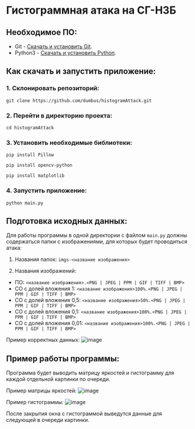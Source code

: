 # Гистограммная атака на СГ-НЗБ

## Необходимое ПО:

- Git - [Скачать и установить Git](https://git-scm.com/downloads).
- Python3 - [Скачать и установить Python](https://www.python.org/downloads/).

## Как скачать и запустить приложение:

### 1. Склонировать репозиторий:
```
git clone https://github.com/dumbus/histogramAttack.git
```
### 2. Перейти в директорию проекта:
```
cd histogramAttack
```
### 3. Установить необходимые библиотеки:

```
pip install Pillow
```

```
pip install opencv-python
```

```
pip install matplotlib
```

### 4. Запустить приложение:

```
python main.py
```

## Подготовка исходных данных:

Для работы программы в одной директории с файлом `main.py` должны содержаться папки с изображениями, для которых будет проводиться атака:  

1. Названия папок: `imgs-<название изображения>`  

2. Названия изображений:  
- ПО: `<название изображения>.<PNG | JPEG | PPM | GIF | TIFF | BMP>`
- СО с долей вложения 1: `<название изображения>100%.<PNG | JPEG | PPM | GIF | TIFF | BMP>`
- СО с долей вложения 0,5: `<название изображения>50%.<PNG | JPEG | PPM | GIF | TIFF | BMP>`
- СО с долей вложения 0,1: `<название изображения>100%.<PNG | JPEG | PPM | GIF | TIFF | BMP>`
- СО с долей вложения 0,01: `<название изображения>100%.<PNG | JPEG | PPM | GIF | TIFF | BMP>`

Пример корректных данных: ![image](https://github.com/dumbus/histogramAttack/assets/79057837/40f96883-0b32-4afc-bebb-6f6e8f609df5)

## Пример работы программы:

Программа будет выводить матрицу яркостей и гистограмму для каждой отдельной картинки по очереди.

Пример матрицы яркостей: ![image](https://github.com/dumbus/histogramAttack/assets/79057837/97ded278-4d04-4fa4-975c-d59103948743)

Пример гистограммы: ![image](https://github.com/dumbus/histogramAttack/assets/79057837/fd5a10b5-65b2-4e76-b08a-1ab57a957213)

После закрытия окна с гистограммой выведутся данные для следующей в очереди картинки.
